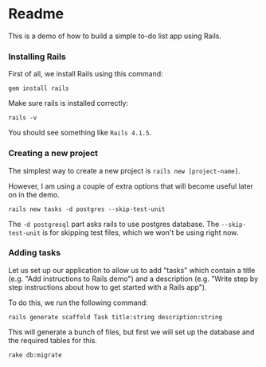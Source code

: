 
# Readme

This is a demo of how to build a simple to-do list app using Rails.

### Installing Rails

First of all, we install Rails using this command:

    gem install rails

Make sure rails is installed correctly:

    rails -v

You should see something like `Rails 4.1.5`.

### Creating a new project

The simplest way to create a new project is `rails new [project-name]`.

However, I am using a couple of extra options that will become useful later on in the demo.

    rails new tasks -d postgres --skip-test-unit

The `-d postgresql` part asks rails to use postgres database. The `--skip-test-unit` is for skipping test files, which we won't be using right now.

### Adding tasks

Let us set up our application to allow us to add "tasks" which contain a title (e.g. "Add instructions to Rails demo") and a description (e.g. "Write step by step instructions about how to get started with a Rails app").

To do this, we run the following command:

    rails generate scaffold Task title:string description:string

This will generate a bunch of files, but first we will set up the database and the required tables for this.

    rake db:migrate
